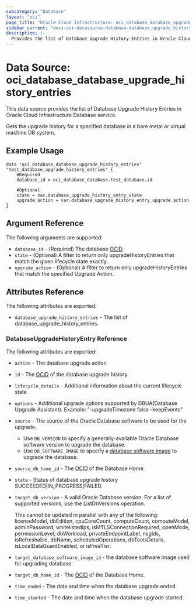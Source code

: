 ```yaml
---
subcategory: "Database"
layout: "oci"
page_title: "Oracle Cloud Infrastructure: oci_database_database_upgrade_history_entries"
sidebar_current: "docs-oci-datasource-database-database_upgrade_history_entries"
description: |-
  Provides the list of Database Upgrade History Entries in Oracle Cloud Infrastructure Database service
---
```


# Data Source: oci_database_database_upgrade_history_entries
This data source provides the list of Database Upgrade History Entries in Oracle Cloud Infrastructure Database service.

Gets the upgrade history for a specified database in a bare metal or virtual machine DB system.


## Example Usage

```hcl
data "oci_database_database_upgrade_history_entries" "test_database_upgrade_history_entries" {
	#Required
	database_id = oci_database_database.test_database.id

	#Optional
	state = var.database_upgrade_history_entry_state
	upgrade_action = var.database_upgrade_history_entry_upgrade_action
}
```

## Argument Reference

The following arguments are supported:

* `database_id` - (Required) The database [OCID](https://docs.cloud.oracle.com/iaas/Content/General/Concepts/identifiers.htm).
* `state` - (Optional) A filter to return only upgradeHistoryEntries that match the given lifecycle state exactly.
* `upgrade_action` - (Optional) A filter to return only upgradeHistoryEntries that match the specified Upgrade Action.


## Attributes Reference

The following attributes are exported:

* `database_upgrade_history_entries` - The list of database_upgrade_history_entries.

### DatabaseUpgradeHistoryEntry Reference

The following attributes are exported:

* `action` - The database upgrade action.
* `id` - The [OCID](https://docs.cloud.oracle.com/iaas/Content/General/Concepts/identifiers.htm) of the database upgrade history.
* `lifecycle_details` - Additional information about the current lifecycle state.
* `options` - Additional upgrade options supported by DBUA(Database Upgrade Assistant). Example: "-upgradeTimezone false -keepEvents" 
* `source` - The source of the Oracle Database software to be used for the upgrade.
	* Use `DB_VERSION` to specify a generally-available Oracle Database software version to upgrade the database.
	* Use `DB_SOFTWARE_IMAGE` to specify a [database software image](https://docs.cloud.oracle.com/iaas/Content/Database/Concepts/databasesoftwareimage.htm) to upgrade the database. 
* `source_db_home_id` - The [OCID](https://docs.cloud.oracle.com/iaas/Content/General/Concepts/identifiers.htm) of the Database Home.
* `state` - Status of database upgrade history SUCCEEDED|IN_PROGRESS|FAILED.
* `target_db_version` - A valid Oracle Database version. For a list of supported versions, use the ListDbVersions operation.

	This cannot be updated in parallel with any of the following: licenseModel, dbEdition, cpuCoreCount, computeCount, computeModel, adminPassword, whitelistedIps, isMTLSConnectionRequired, openMode, permissionLevel, dbWorkload, privateEndpointLabel, nsgIds, isRefreshable, dbName, scheduledOperations, dbToolsDetails, isLocalDataGuardEnabled, or isFreeTier. 
* `target_database_software_image_id` - the database software image used for upgrading database.
* `target_db_home_id` - The [OCID](https://docs.cloud.oracle.com/iaas/Content/General/Concepts/identifiers.htm) of the Database Home.
* `time_ended` - The date and time when the database upgrade ended.
* `time_started` - The date and time when the database upgrade started.

